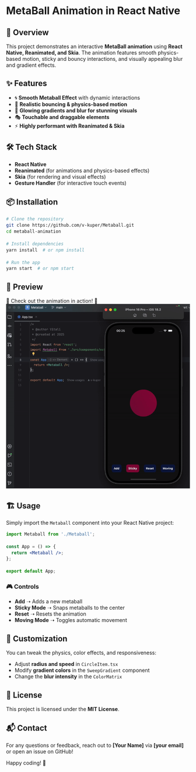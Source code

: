 # MetaBall Animation in React Native

## 🚀 Overview
This project demonstrates an interactive **MetaBall animation** using **React Native, Reanimated, and Skia**. The animation features smooth physics-based motion, sticky and bouncy interactions, and visually appealing blur and gradient effects.

## ✨ Features
- 🌀 **Smooth Metaball Effect** with dynamic interactions
- 🔄 **Realistic bouncing & physics-based motion**
- 🎨 **Glowing gradients and blur for stunning visuals**
- 🎭 **Touchable and draggable elements**
- ⚡ **Highly performant with Reanimated & Skia**

## 🛠️ Tech Stack
- **React Native**
- **Reanimated** (for animations and physics-based effects)
- **Skia** (for rendering and visual effects)
- **Gesture Handler** (for interactive touch events)

## 📦 Installation
```sh
# Clone the repository
git clone https://github.com/v-kuper/Metaball.git
cd metaball-animation

# Install dependencies
yarn install  # or npm install

# Run the app
yarn start  # or npm start
```

## 📸 Preview
🚀 Check out the animation in action! 🎥 ![Demo Animation](./assets/demo.gif)

## 🏗️ Usage
Simply import the `Metaball` component into your React Native project:

```jsx
import Metaball from './Metaball';

const App = () => {
  return <Metaball />;
};

export default App;
```

### 🎮 Controls
- **Add** ➝ Adds a new metaball
- **Sticky Mode** ➝ Snaps metaballs to the center
- **Reset** ➝ Resets the animation
- **Moving Mode** ➝ Toggles automatic movement

## 🎨 Customization
You can tweak the physics, color effects, and responsiveness:

- Adjust **radius and speed** in `CircleItem.tsx`
- Modify **gradient colors** in the `SweepGradient` component
- Change the **blur intensity** in the `ColorMatrix`

## 📝 License
This project is licensed under the **MIT License**.

## 📬 Contact
For any questions or feedback, reach out to **[Your Name]** via **[your email]** or open an issue on GitHub!

Happy coding! 🚀

